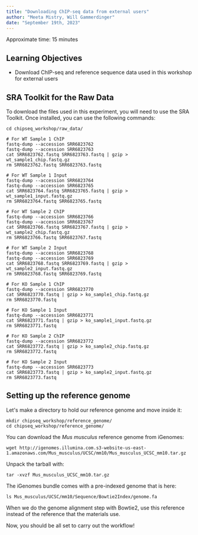 ```yaml
---
title: "Downloading ChIP-seq data from external users"
author: "Meeta Mistry, Will Gammerdinger"
date: "September 19th, 2023"
---
```


Approximate time: 15 minutes

## Learning Objectives
* Download ChIP-seq and reference sequence data used in this workshop for external users

## SRA Toolkit for the Raw Data

To download the files used in this experiment, you will need to use the SRA Toolkit. Once installed, you can use the following commands:

```
cd chipseq_workshop/raw_data/

# For WT Sample 1 ChIP
fastq-dump --accession SRR6823762
fastq-dump --accession SRR6823763
cat SRR6823762.fastq SRR6823763.fastq | gzip > wt_sample1_chip.fastq.gz
rm SRR6823762.fastq SRR6823763.fastq

# For WT Sample 1 Input
fastq-dump --accession SRR6823764
fastq-dump --accession SRR6823765
cat SRR6823764.fastq SRR6823765.fastq | gzip > wt_sample1_input.fastq.gz
rm SRR6823764.fastq SRR6823765.fastq

# For WT Sample 2 ChIP
fastq-dump --accession SRR6823766
fastq-dump --accession SRR6823767
cat SRR6823766.fastq SRR6823767.fastq | gzip > wt_sample2_chip.fastq.gz
rm SRR6823766.fastq SRR6823767.fastq

# For WT Sample 2 Input
fastq-dump --accession SRR6823768
fastq-dump --accession SRR6823769
cat SRR6823768.fastq SRR6823769.fastq | gzip > wt_sample2_input.fastq.gz
rm SRR6823768.fastq SRR6823769.fastq

# For KO Sample 1 ChIP
fastq-dump --accession SRR6823770
cat SRR6823770.fastq | gzip > ko_sample1_chip.fastq.gz
rm SRR6823770.fastq

# For KO Sample 1 Input
fastq-dump --accession SRR6823771
cat SRR6823771.fastq | gzip > ko_sample1_input.fastq.gz
rm SRR6823771.fastq

# For KO Sample 2 ChIP                                                                    
fastq-dump --accession SRR6823772
cat SRR6823772.fastq | gzip > ko_sample2_chip.fastq.gz
rm SRR6823772.fastq

# For KO Sample 2 Input
fastq-dump --accession SRR6823773
cat SRR6823773.fastq | gzip > ko_sample2_input.fastq.gz
rm SRR6823773.fastq
```

## Setting up the reference genome

Let's make a directory to hold our reference genome and move inside it:

```
mkdir chipseq_workshop/reference_genome/
cd chipseq_workshop/reference_genome/
```

You can download the *Mus musculus* reference genome from iGenomes:

```
wget http://igenomes.illumina.com.s3-website-us-east-1.amazonaws.com/Mus_musculus/UCSC/mm10/Mus_musculus_UCSC_mm10.tar.gz
```

Unpack the tarball with:

```
tar -xvzf Mus_musculus_UCSC_mm10.tar.gz
```

The iGenomes bundle comes with a pre-indexed genome that is here:

```
ls Mus_musculus/UCSC/mm10/Sequence/Bowtie2Index/genome.fa
```

When we do the genome alignment step with Bowtie2, use this reference instead of the reference that the materials use.

Now, you should be all set to carry out the workflow!
